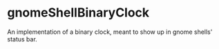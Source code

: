 # gnomeShellBinaryClock
An implementation of a binary clock, meant to show up in gnome shells' status bar.
